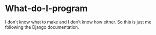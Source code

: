 # What-do-I-program
I don't know what to make and I don't know how either. So this is just me following the Django documentation.
